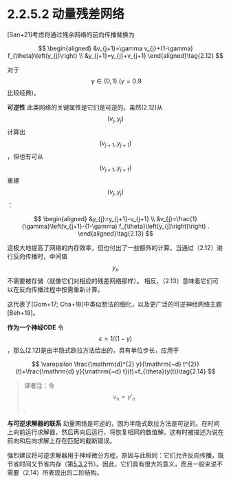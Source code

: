 # 2.2.5.2 动量残差网络

\[San+21]考虑将通过残余网络的前向传播替换为



$$
\begin{aligned}
&v_{j+1}=\gamma v_{j}+(1-\gamma) f_{\theta}\left(y_{j}\right) \\
&y_{j+1}=y_{j}+v_{j+1}
\end{aligned}\tag{2.12}
$$

对于$$\ \gamma \in(0,1) .(\gamma=0.9$$比较经典)。

**可逆性** 此类网络的关键属性是它们是可逆的。虽然(2.12)从$$(v_j , y_j )$$计算出$$(v_{j+1}, y_{j+1})$$，但也有可从$$(v_{j+1}, y_{j+1})$$重建$$(v_{j}, y_{j})$$：





$$
\begin{aligned}
&y_{j}=y_{j+1}-v_{j+1} \\
&v_{j}=\frac{1}{\gamma}\left(v_{j+1}-(1-\gamma) f_{\theta}\left(y_{j}\right)\right) .
\end{aligned}\tag{2.13}
$$

这极大地提高了网络的内存效率，但也付出了一些额外的计算。当通过（2.12）进行反向传播时，中间值 $$y_n$$不需要被存储（就像它们对相应的残差网络那样）。 相反，（2.13）意味着它们可以在反向传播过程中按需重新计算。

这代表了\[Gom+17; Cha+18]中类似想法的细化，以及更广泛的可逆神经网络主题\[Beh+19]。

**作为一个神经ODE**  令$$\varepsilon=1 /(1-\gamma)$$，那么(2.12)是由半隐式欧拉方法给出的，具有单位步长，应用于

$$
\varepsilon \frac{\mathrm{d}^{2} y}{\mathrm{~d} t^{2}}(t)+\frac{\mathrm{d} y}{\mathrm{~d} t}(t)=f_{\theta}(y(t))\tag{2.14}
$$

> 译者注：令$$v_n=y'_n$$.

**与可逆求解器的联系**  动量网络是可逆的，因为半隐式欧拉方法是可逆的。在时间上向前运行求解器，然后再向后运行，将恢复相同的数值解。这有时被描述为说在前向和后向求解上存在匹配的截断错误。

强烈建议将可逆求解器用于神经微分方程，原因与此相同：它们允许反向传播，既节省时间又节省内存（第[5.3.2](../../../5.-shen-jing-wei-fen-fang-cheng-shu-zhi-jie/5.3-shu-zhi-qiu-jie-qi/5.3.2.md)节）。因此，它们具有很大的意义，而且一般来说不需要（2.14）所表现出的二阶结构。



